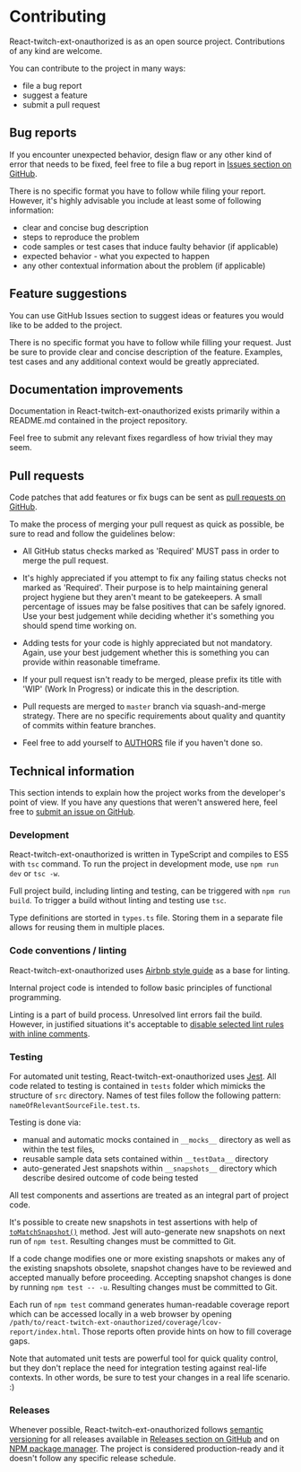 # Contributing

React-twitch-ext-onauthorized is as an open source project. Contributions of any kind are welcome.

You can contribute to the project in many ways:

- file a bug report
- suggest a feature
- submit a pull request

## Bug reports

If you encounter unexpected behavior, design flaw or any other kind of error that needs to be fixed, feel free to file a bug report in [Issues section on GitHub](https://github.com/lukemnet/react-twitch-ext-onauthorized/issues).

There is no specific format you have to follow while filing your report. However, it's highly advisable you include at least some of following information:

- clear and concise bug description
- steps to reproduce the problem
- code samples or test cases that induce faulty behavior (if applicable)
- expected behavior - what you expected to happen
- any other contextual information about the problem (if applicable)

## Feature suggestions

You can use GitHub Issues section to suggest ideas or features you would like to be added to the project.

There is no specific format you have to follow while filling your request. Just be sure to provide clear and concise description of the feature. Examples, test cases and any additional context would be greatly appreciated.

## Documentation improvements

Documentation in React-twitch-ext-onauthorized exists primarily within a README.md contained in the project repository.

Feel free to submit any relevant fixes regardless of how trivial they may seem.

## Pull requests

Code patches that add features or fix bugs can be sent as [pull requests on GitHub](https://github.com/lukemnet/react-twitch-ext-onauthorized/pulls).

To make the process of merging your pull request as quick as possible, be sure to read and follow the guidelines below:

- All GitHub status checks marked as 'Required' MUST pass in order to merge the pull request.

- It's highly appreciated if you attempt to fix any failing status checks not marked as 'Required'. Their purpose is to help maintaining general project hygiene but they aren't meant to be gatekeepers. A small percentage of issues may be false positives that can be safely ignored. Use your best judgement while deciding whether it's something you should spend time working on.

- Adding tests for your code is highly appreciated but not mandatory. Again, use your best judgement whether this is something you can provide within reasonable timeframe.

- If your pull request isn't ready to be merged, please prefix its title with 'WIP' (Work In Progress) or indicate this in the description.

- Pull requests are merged to `master` branch via squash-and-merge strategy. There are no specific requirements about quality and quantity of commits within feature branches.

- Feel free to add yourself to [AUTHORS](https://github.com/lukemnet/react-twitch-ext-onauthorized/blob/master/AUTHORS) file if you haven't done so.

## Technical information

This section intends to explain how the project works from the developer's point of view. If you have any questions that weren't answered here, feel free to [submit an issue on GitHub](https://github.com/lukemnet/react-twitch-ext-onauthorized/issues).

### Development

React-twitch-ext-onauthorized is written in TypeScript and compiles to ES5 with `tsc` command. To run the project in development mode, use `npm run dev` or `tsc -w`.

Full project build, including linting and testing, can be triggered with `npm run build`. To trigger a build without linting and testing use `tsc`.

Type definitions are storted in `types.ts` file. Storing them in a separate file allows for reusing them in multiple places.

### Code conventions / linting

React-twitch-ext-onauthorized uses [Airbnb style guide](https://github.com/airbnb/javascript) as a base for linting.

Internal project code is intended to follow basic principles of functional programming.

Linting is a part of build process. Unresolved lint errors fail the build. However, in justified situations it's acceptable to [disable selected lint rules with inline comments](https://eslint.org/docs/user-guide/configuring#disabling-rules-with-inline-comments).

### Testing

For automated unit testing, React-twitch-ext-onauthorized uses [Jest](https://jestjs.io/). All code related to testing is contained in `tests` folder which mimicks the structure of `src` directory. Names of test files follow the following pattern: `nameOfRelevantSourceFile.test.ts`.

Testing is done via:

- manual and automatic mocks contained in `__mocks__` directory as well as within the test files,
- reusable sample data sets contained within `__testData__` directory
- auto-generated Jest snapshots within `__snapshots__` directory which describe desired outcome of code being tested

All test components and assertions are treated as an integral part of project code.

It's possible to create new snapshots in test assertions with help of [`toMatchSnapshot()`](https://jestjs.io/docs/en/snapshot-testing) method. Jest will auto-generate new snapshots on next run of `npm test`. Resulting changes must be committed to Git.

If a code change modifies one or more existing snapshots or makes any of the existing snapshots obsolete, snapshot changes have to be reviewed and accepted manually before proceeding. Accepting snapshot changes is done by running `npm test -- -u`. Resulting changes must be committed to Git.

Each run of `npm test` command generates human-readable coverage report which can be accessed locally in a web browser by opening `/path/to/react-twitch-ext-onauthorized/coverage/lcov-report/index.html`. Those reports often provide hints on how to fill coverage gaps.

Note that automated unit tests are powerful tool for quick quality control, but they don't replace the need for integration testing against real-life contexts. In other words, be sure to test your changes in a real life scenario. :)

### Releases

Whenever possible, React-twitch-ext-onauthorized follows [semantic versioning](https://semver.org/) for all releases available in [Releases section on GitHub](https://github.com/lukemnet/react-twitch-ext-onauthorized/releases) and on [NPM package manager](https://www.npmjs.com/package/react-twitch-ext-onauthorized). The project is considered production-ready and it doesn't follow any specific release schedule.
